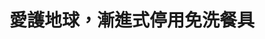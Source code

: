 ---
id: "13"
lang: zh-tw
description: 「全國漸進式禁止使用免洗餐具」連署案
propose_date: 2017-07-03
meeting_date: 2017-07-14
publish: "TRUE"
selected: "FALSE"
blog_selected: "FALSE"
thumbnail: https://cm.pdis.nat.gov.tw/images/post/1uMjQNtzcfw95RtklJ7fPxOZWonyXmedp.jpg
title: 愛護地球，漸進式停用免洗餐具
introduction:
  content: >-
    本案的提案人建議漸進式停用免洗餐具，推廣民眾養成隨身攜帶環保餐具的習慣，或從店家方面著手，提供消費者可重複使用的餐具。附議的民眾也多認為，大多數的免洗餐具為塑膠製成，若因回收不當成為海洋廢棄物，再讓海洋生物吞食塑膠微粒，最後被影響的仍是人類。

    這次提案與環保署自民國91年起推動之限塑政策方向相符，環保署也再次說明將會以分階段、分對象之方式，抑制購物用塑膠袋及免洗餐具的使用量，未來亦會逐步擴大免洗餐具禁用管制對象，希望能視民眾環保觀念與生活習慣之改變，滾動檢討相關措施，由宣導與管制雙管齊下，引導廢棄物源頭減量與促進資源循環再利用。
color: green
join:
  type: 提
  title: 全國漸進式禁止使用免洗餐具
  link: https://join.gov.tw/idea/detail/baa8dc6e-4dea-4c05-bdc4-a19c97edc62c
  image: https://cm.pdis.nat.gov.tw/images/post/1cMC8PdNVeuI1zGUc9Cv0NBI4l4tvJ4OO.jpg
layout: post
departments:
  - 環保署
embed:
  mind_map:
    links:
      - https://miro.com/app/live-embed/o9J_k0ERQiU=/?moveToViewport=-3812,-1489,8849,3299
  transcript:
    links:
      - https://sayit.pdis.nat.gov.tw/2017-07-14-%E9%96%8B%E6%94%BE%E6%94%BF%E5%BA%9C%E8%81%AF%E7%B5%A1%E4%BA%BA%E7%AC%AC%E5%8D%81%E4%B8%89%E6%AC%A1%E5%8D%94%E4%BD%9C%E6%9C%83%E8%AD%B0
---
